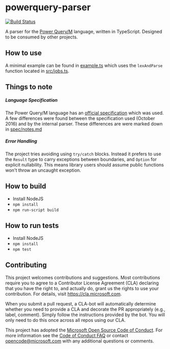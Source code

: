 # powerquery-parser

[![Build Status](https://dev.azure.com/ms/powerquery-parser/_apis/build/status/Microsoft.powerquery-parser?branchName=master)](https://dev.azure.com/ms/powerquery-parser/_build/latest?definitionId=134&branchName=master)

A parser for the [Power Query/M](https://docs.microsoft.com/en-us/power-query/) language, written in TypeScript. Designed to be consumed by other projects.

## How to use

A minimal example can be found in [example.ts](src/example.ts) which uses the `lexAndParse` function located in [src/jobs.ts](src/jobs.ts).

## Things to note

##### Language Specification

The Power Query/M language has an [official specification](https://docs.microsoft.com/en-us/powerquery-m/power-query-m-language-specification) which was used. A few differences were found between the specification used (October 2016) and by the internal parser. These differences are were marked down in [spec/notes.md](spec/notes.md)

##### Error Handling

The project tries avoiding using `try/catch` blocks. Instead it prefers to use the `Result` type to carry exceptions between boundaries, and `Option` for explicit nullability. This means library users should assume public functions won't throw an uncaught exception.

## How to build

- Install NodeJS
- `npm install`
- `npm run-script build`

## How to run tests

- Install NodeJS
- `npm install`
- `npm test`

## Contributing

This project welcomes contributions and suggestions. Most contributions require you to agree to a
Contributor License Agreement (CLA) declaring that you have the right to, and actually do, grant us
the rights to use your contribution. For details, visit https://cla.microsoft.com.

When you submit a pull request, a CLA-bot will automatically determine whether you need to provide
a CLA and decorate the PR appropriately (e.g., label, comment). Simply follow the instructions
provided by the bot. You will only need to do this once across all repos using our CLA.

This project has adopted the [Microsoft Open Source Code of Conduct](https://opensource.microsoft.com/codeofconduct/).
For more information see the [Code of Conduct FAQ](https://opensource.microsoft.com/codeofconduct/faq/) or
contact [opencode@microsoft.com](mailto:opencode@microsoft.com) with any additional questions or comments.

